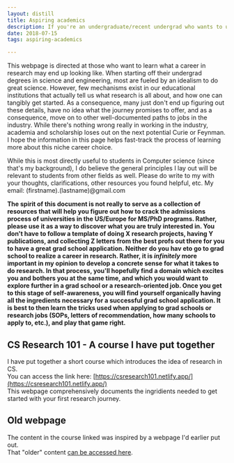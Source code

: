```yaml
---
layout: distill
title: Aspiring academics
description: If you're an undergraduate/recent undergrad who wants to understand what doing research is all about, resources on this page should help you get a sense for it. 
date: 2018-07-15
tags: aspiring-academics

---
```


This webpage is directed at those who want to learn what a career in research may end up looking like.
When starting off their undergrad degrees in science and engineering, most are fueled by an idealism to do great science.
However, few mechanisms exist in our educational institutions that actually tell us what research is all about, and how one can tangibly get started.
As a consequence, many just don't end up figuring out these details, have no idea what the journey promises to offer, and as a consequence, move on to other well-documented paths to jobs in the industry.
While there's nothing wrong really in working in the industry, academia and scholarship loses out on the next potential Curie or Feynman.
I hope the information in this page helps fast-track the process of learning more about this niche career choice.

While this is most directly useful to students in Computer science (since that's my background), I do believe the general principles I lay out will be relevant to students from other fields as well. 
Please do write to my with your thoughts, clarifications, other resources you found helpful, etc. My email: (firstname).(lastname)@gmail.com


**The spirit of this document is not really to serve as a collection of resources that will help you figure out how to crack the admissions process of universities in the US/Europe for MS/PhD programs. 
Rather, please use it as a way to discover what you are truly interested in.
You don't have to follow a template of doing X research projects, having Y publications, and collecting Z letters from the best profs out there for you to have a great grad school application.
Neither do you hav eto go to grad school to realize a career in research.
Rather, it is _infinitely_ more important in my opinion to develop a concrete sense for what it takes to do research.
In that process, you'll hopefully find a domain which excites you and bothers you at the same time, and which you would want to explore further in a grad school or a research-oriented job. 
Once you get to this stage of self-awareness, you will find yourself organically having all the ingredients necessary for a successful grad school application.
It is best to then learn the tricks used when applying to grad schools or research jobs (SOPs, letters of recommendation, how many schools to apply to, etc.), and play that game right.**

## CS Research 101 - A course I have put together

I have put together a short course which introduces the idea of research in CS.  
You can access the link here: [https://csresearch101.netlify.app/](https://csresearch101.netlify.app/)  
This webpage comprehensively documents the ingridients needed to get started with your first research journey.

## Old webpage
The content in the course linked was inspired by a webpage I'd earlier put out.  
That "older" content [can be accessed here](https://shashank-srikant.github.io/notes/aspiring-academics-old).

